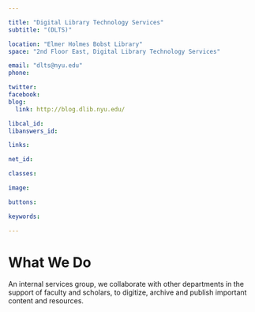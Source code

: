 ```yaml
---

title: "Digital Library Technology Services"
subtitle: "(DLTS)"

location: "Elmer Holmes Bobst Library"
space: "2nd Floor East, Digital Library Technology Services"

email: "dlts@nyu.edu"
phone: 

twitter: 
facebook: 
blog:
  link: http://blog.dlib.nyu.edu/

libcal_id: 
libanswers_id: 

links:

net_id: 

classes:

image: 

buttons:

keywords:

---
```


# What We Do

An internal services group, we collaborate with other departments in the support of faculty and scholars, to digitize, archive and publish important content and resources. 
